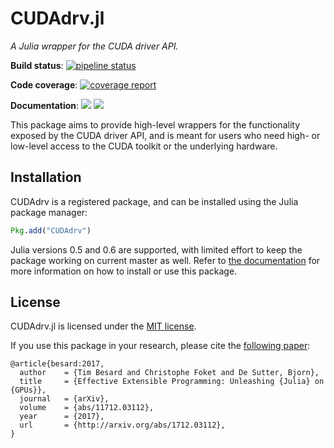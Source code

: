 CUDAdrv.jl
==========

*A Julia wrapper for the CUDA driver API.*

**Build status**: [![pipeline status](https://gitlab.com/JuliaGPU/CUDAdrv.jl/badges/master/pipeline.svg)](https://gitlab.com/JuliaGPU/CUDAdrv.jl/commits/master)

**Code coverage**: [![coverage report](https://gitlab.com/JuliaGPU/CUDAdrv.jl/badges/master/coverage.svg)](https://gitlab.com/JuliaGPU/CUDAdrv.jl/commits/master)

**Documentation**: [![][docs-stable-img]][docs-stable-url] [![][docs-latest-img]][docs-latest-url]

[docs-stable-img]: https://img.shields.io/badge/docs-stable-blue.svg
[docs-stable-url]: http://juliagpu.github.io/CUDAdrv.jl/stable
[docs-latest-img]: https://img.shields.io/badge/docs-latest-blue.svg
[docs-latest-url]: http://juliagpu.github.io/CUDAdrv.jl/latest

This package aims to provide high-level wrappers for the functionality exposed by the CUDA
driver API, and is meant for users who need high- or low-level access to the CUDA toolkit or
the underlying hardware.


Installation
------------

CUDAdrv is a registered package, and can be installed using the Julia package manager:

```julia
Pkg.add("CUDAdrv")
```

Julia versions 0.5 and 0.6 are supported, with limited effort to keep the package working on
current master as well. Refer to [the documentation][docs-stable-url] for more information
on how to install or use this package.


License
-------

CUDAdrv.jl is licensed under the [MIT license](LICENSE.md).

If you use this package in your research, please cite the [following
paper](https://arxiv.org/abs/1712.03112):

```
@article{besard:2017,
  author    = {Tim Besard and Christophe Foket and De Sutter, Bjorn},
  title     = {Effective Extensible Programming: Unleashing {Julia} on {GPUs}},
  journal   = {arXiv},
  volume    = {abs/11712.03112},
  year      = {2017},
  url       = {http://arxiv.org/abs/1712.03112},
}
```
